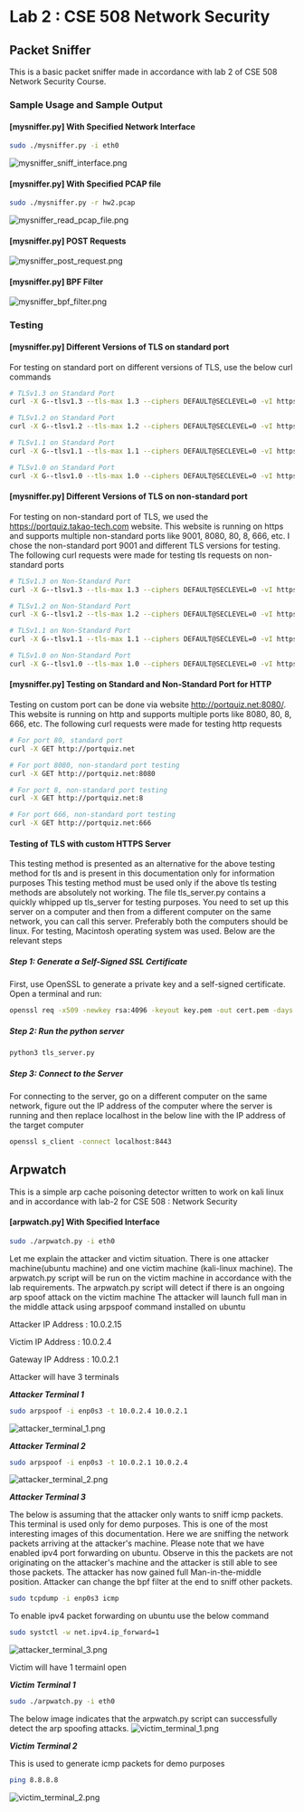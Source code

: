 # Lab 2 : CSE 508 Network Security


## Packet Sniffer
This is a basic packet sniffer made in accordance with lab 2 of CSE 508 Network Security Course. 

### Sample Usage and Sample Output
#### [mysniffer.py] With Specified Network Interface

```bash
sudo ./mysniffer.py -i eth0
```

<img src="./mysniffer_sniff_interface.png" alt="mysniffer_sniff_interface.png">


#### [mysniffer.py] With Specified PCAP file

```bash
sudo ./mysniffer.py -r hw2.pcap
```
<img src="./mysniffer_read_pcap_file.png" alt="mysniffer_read_pcap_file.png">


#### [mysniffer.py] POST Requests

<img src="./mysniffer_post_request.png" alt="mysniffer_post_request.png">

#### [mysniffer.py] BPF Filter
<img src="./mysniffer_bpf_filter.png" alt="mysniffer_bpf_filter.png">



### Testing
#### [mysniffer.py] Different Versions of TLS on standard port
For testing on standard port on different versions of TLS, use the below curl commands

```bash
# TLSv1.3 on Standard Port
curl -X G--tlsv1.3 --tls-max 1.3 --ciphers DEFAULT@SECLEVEL=0 -vI https://www.google.com

# TLSv1.2 on Standard Port
curl -X G--tlsv1.2 --tls-max 1.2 --ciphers DEFAULT@SECLEVEL=0 -vI https://www.google.com    

# TLSv1.1 on Standard Port
curl -X G--tlsv1.1 --tls-max 1.1 --ciphers DEFAULT@SECLEVEL=0 -vI https://www.google.com 

# TLSv1.0 on Standard Port
curl -X G--tlsv1.0 --tls-max 1.0 --ciphers DEFAULT@SECLEVEL=0 -vI https://www.google.com  

```

#### [mysniffer.py] Different Versions of TLS on non-standard port
For testing on non-standard port of TLS, we used the https://portquiz.takao-tech.com website. 
This website is running on https and supports multiple non-standard ports like 9001, 8080, 80, 8, 666, etc.
I chose the non-standard port 9001 and different TLS versions for testing.
The following curl requests were made for testing tls requests on non-standard ports

```bash
# TLSv1.3 on Non-Standard Port
curl -X G--tlsv1.3 --tls-max 1.3 --ciphers DEFAULT@SECLEVEL=0 -vI https://portquiz.takao-tech.com:9001

# TLSv1.2 on Non-Standard Port
curl -X G--tlsv1.2 --tls-max 1.2 --ciphers DEFAULT@SECLEVEL=0 -vI https://portquiz.takao-tech.com:9001    

# TLSv1.1 on Non-Standard Port
curl -X G--tlsv1.1 --tls-max 1.1 --ciphers DEFAULT@SECLEVEL=0 -vI https://portquiz.takao-tech.com:9001  

# TLSv1.0 on Non-Standard Port
curl -X G--tlsv1.0 --tls-max 1.0 --ciphers DEFAULT@SECLEVEL=0 -vI https://portquiz.takao-tech.com:9001  

```

#### [mysniffer.py] Testing on Standard and Non-Standard Port for HTTP
Testing on custom port can be done via website http://portquiz.net:8080/. 
This website is running on http and supports multiple ports like 8080, 80, 8, 666, etc. 
The following curl requests were made for testing http requests
```bash
# For port 80, standard port 
curl -X GET http://portquiz.net

# For port 8080, non-standard port testing
curl -X GET http://portquiz.net:8080

# For port 8, non-standard port testing
curl -X GET http://portquiz.net:8

# For port 666, non-standard port testing
curl -X GET http://portquiz.net:666
```

#### Testing of TLS with custom HTTPS Server
This testing method is presented as an alternative for the above testing method for tls and is present in this documentation only for information purposes
This testing method must be used only if the above tls testing methods are absolutely not working. 
The file tls_server.py contains a quickly whipped up tls_server for testing purposes. 
You need to set up this server on a computer and then from a different computer on the same network,
you can call this server. Preferably both the computers should be linux. For testing, Macintosh operating
system was used. Below are the relevant steps

##### Step 1: Generate a Self-Signed SSL Certificate
First, use OpenSSL to generate a private key and a self-signed certificate. Open a terminal and run:
```bash
openssl req -x509 -newkey rsa:4096 -keyout key.pem -out cert.pem -days 365 -nodes
```

##### Step 2: Run the python server
```bash
python3 tls_server.py
```

##### Step 3: Connect to the Server
For connecting to the server, go on a different computer on the same network, figure out the IP address
of the computer where the server is running and then replace localhost in the below line with the 
IP address of the target computer
```bash
openssl s_client -connect localhost:8443
```

## Arpwatch 
This is a simple arp cache poisoning detector written to work on kali linux and in accordance with lab-2
for CSE 508 : Network Security

#### [arpwatch.py] With Specified Interface
```bash
sudo ./arpwatch.py -i eth0 
```

Let me explain the attacker and victim situation. 
There is one attacker machine(ubuntu machine) and one victim machine (kali-linux machine). 
The arpwatch.py script will be run on the victim machine in accordance with the lab requirements.
The arpwatch.py script will detect if there is an ongoing arp spoof attack on the victim machine
The attacker will launch full man in the middle attack using arpspoof command installed on ubuntu

Attacker IP Address : 10.0.2.15

Victim IP Address : 10.0.2.4

Gateway IP Address : 10.0.2.1

Attacker will have 3 terminals

***Attacker Terminal 1***

```bash
sudo arpspoof -i enp0s3 -t 10.0.2.4 10.0.2.1
```

<img src="./attacker_terminal_1.png" alt="attacker_terminal_1.png">

***Attacker Terminal 2***

```bash
sudo arpspoof -i enp0s3 -t 10.0.2.1 10.0.2.4
```

<img src="./attacker_terminal_2.png" alt="attacker_terminal_2.png">


***Attacker Terminal 3***

The below is assuming that the attacker only wants to sniff icmp packets. 
This terminal is used only for demo purposes. This is one of the most interesting images of this 
documentation. Here we are sniffing the network packets arriving at the attacker's machine. 
Please note that we have enabled ipv4 port forwarding on ubuntu. Observe in this the packets
are not originating on the attacker's machine and the attacker is still able to see those packets. 
The attacker has now gained full Man-in-the-middle position.
Attacker can change the bpf filter at the end to sniff other packets. 
```bash
sudo tcpdump -i enp0s3 icmp
```

To enable ipv4 packet forwarding on ubuntu use the below command
```bash
sudo systctl -w net.ipv4.ip_forward=1
```

<img src="./attacker_terminal_3.png" alt="attacker_terminal_3.png">


Victim will have 1 termainl open

***Victim Terminal 1***

```bash
sudo ./arpwatch.py -i eth0
```
The below image indicates that the arpwatch.py script can successfully detect the 
arp spoofing attacks. 
<img src="./victim_terminal_1.png" alt="victim_terminal_1.png">


***Victim Terminal 2***

This is used to generate icmp packets for demo purposes
```bash
ping 8.8.8.8
```
<img src="./victim_terminal_2.png" alt="victim_terminal_2.png">

